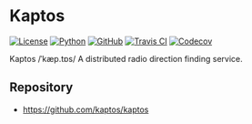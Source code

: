 # Kaptos

[![License](https://img.shields.io/github/license/kaptos/kaptos.svg)](https://github.com/kaptos/kaptos/blob/master/LICENSE)
[![Python](https://img.shields.io/pypi/pyversions/kaptos.svg)](https://pypi.org/project/kaptos/)
[![GitHub](https://img.shields.io/badge/github-master-blue.svg)](https://github.com/kaptos/kaptos/)
[![Travis CI](https://travis-ci.org/kaptos/kaptos.svg?branch=master)](https://travis-ci.org/kaptos/kaptos)
[![Codecov](https://codecov.io/gh/kaptos/kaptos/branch/master/graph/badge.svg)](https://codecov.io/gh/kaptos/kaptos)

Kaptos
/ˈkæp.tɒs/
A distributed radio direction finding service.

## Repository

* https://github.com/kaptos/kaptos

